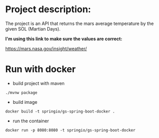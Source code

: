 

# Project description:

The project is an API that returns the mars average temperature by the given SOL (Martian Days).

**I'm using this link to make sure the values are correct:**

https://mars.nasa.gov/insight/weather/

# Run with docker

- build project with maven
```
./mvnw package
```
- build image
```
docker build -t springio/gs-spring-boot-docker .
```
- run the container
```
docker run -p 8080:8080 -t springio/gs-spring-boot-docker
```